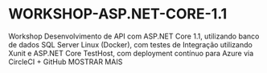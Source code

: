# WORKSHOP-ASP.NET-CORE-1.1
Workshop Desenvolvimento de API com ASP.NET Core 1.1, utilizando banco de dados SQL Server Linux (Docker), com testes de Integração utilizando Xunit e ASP.NET Core TestHost, com deployment contínuo para Azure via CircleCI + GitHub MOSTRAR MAIS
